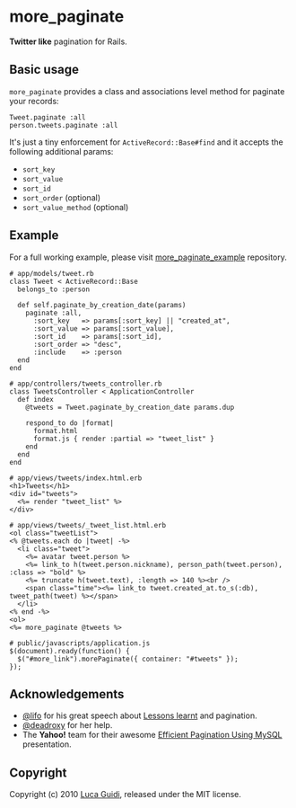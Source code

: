 more_paginate
=============

**Twitter like** pagination for Rails.

Basic usage
-----------

`more_paginate` provides a class and associations level method for paginate your records:

    Tweet.paginate :all
    person.tweets.paginate :all

It's just a tiny enforcement for `ActiveRecord::Base#find` and it accepts the following additional params:

* `sort_key`
* `sort_value`
* `sort_id`
* `sort_order` (optional)
* `sort_value_method` (optional)

Example
-------

For a full working example, please visit [more\_paginate\_example](http://github.com/jodosha/more_paginate_example) repository.

    # app/models/tweet.rb
    class Tweet < ActiveRecord::Base
      belongs_to :person

      def self.paginate_by_creation_date(params)
        paginate :all,
          :sort_key   => params[:sort_key] || "created_at",
          :sort_value => params[:sort_value],
          :sort_id    => params[:sort_id],
          :sort_order => "desc",
          :include    => :person
      end
    end

    # app/controllers/tweets_controller.rb
    class TweetsController < ApplicationController
      def index
        @tweets = Tweet.paginate_by_creation_date params.dup

        respond_to do |format|
          format.html
          format.js { render :partial => "tweet_list" }
        end
      end
    end

    # app/views/tweets/index.html.erb
    <h1>Tweets</h1>
    <div id="tweets">
      <%= render "tweet_list" %>
    </div>

    # app/views/tweets/_tweet_list.html.erb
    <ol class="tweetList">
    <% @tweets.each do |tweet| -%>
      <li class="tweet">
        <%= avatar tweet.person %>
        <%= link_to h(tweet.person.nickname), person_path(tweet.person), :class => "bold" %>
        <%= truncate h(tweet.text), :length => 140 %><br />
        <span class="time"><%= link_to tweet.created_at.to_s(:db), tweet_path(tweet) %></span>
      </li>
    <% end -%>
    <ol>
    <%= more_paginate @tweets %>

    # public/javascripts/application.js
    $(document).ready(function() {
      $("#more_link").morePaginate({ container: "#tweets" });
    });

Acknowledgements
----------------

* [@lifo](http://twitter.com/lifo) for his great speech about [Lessons learnt](http://m.onkey.org/lessons_learnt_2009.pdf) and pagination.
* [@deadroxy](http://twitter.com/deadroxy) for her help.
* The **Yahoo!** team for their awesome [Efficient Pagination Using MySQL](http://www.scribd.com/doc/14683263/Efficient-Pagination-Using-MySQL) presentation.

Copyright
---------

Copyright (c) 2010 [Luca Guidi](http://lucaguidi.com), released under the MIT license.
